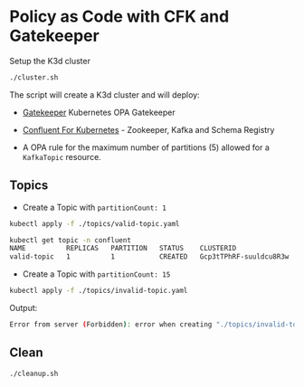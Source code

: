 # Policy as Code with CFK and Gatekeeper

Setup the K3d cluster

```sh
./cluster.sh
```

The script will create a K3d cluster and will deploy:  

* [Gatekeeper](https://kubernetes.io/blog/2019/08/06/opa-gatekeeper-policy-and-governance-for-kubernetes/) Kubernetes OPA Gatekeeper

* [Confluent For Kubernetes](https://docs.confluent.io/operator/current/overview.html) - Zookeeper, Kafka and Schema Registry

* A OPA rule for the maximum number of partitions (5) allowed for a `KafkaTopic` resource.

## Topics

* Create a Topic with `partitionCount: 1`

```sh
kubectl apply -f ./topics/valid-topic.yaml
```

```sh
kubectl get topic -n confluent         
NAME          REPLICAS   PARTITION   STATUS    CLUSTERID                AGE
valid-topic   1          1           CREATED   Gcp3tTPhRF-suuldcu8R3w   22m
```

* Create a Topic with `partitionCount: 15`

```sh
kubectl apply -f ./topics/invalid-topic.yaml
```

Output:

```sh
Error from server (Forbidden): error when creating "./topics/invalid-topic.yaml": admission webhook "validation.gatekeeper.sh" denied the request: [topic-partitions-constraint] KafkaTopic partitionCount must be less than the maximum allowed number of partitions (set via the 'maxPartitions' parameter).
```

## Clean

```sh
./cleanup.sh    
```
